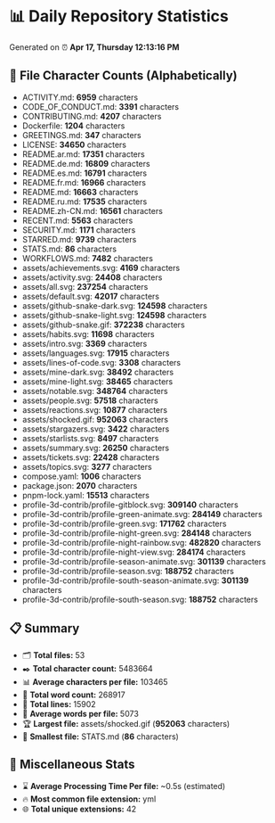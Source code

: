 # 📊 Daily Repository Statistics
Generated on ⏰ **Apr 17, Thursday 12:13:16 PM**

## 📂 File Character Counts (Alphabetically)
- ACTIVITY.md: **6959** characters
- CODE_OF_CONDUCT.md: **3391** characters
- CONTRIBUTING.md: **4207** characters
- Dockerfile: **1204** characters
- GREETINGS.md: **347** characters
- LICENSE: **34650** characters
- README.ar.md: **17351** characters
- README.de.md: **16809** characters
- README.es.md: **16791** characters
- README.fr.md: **16966** characters
- README.md: **16663** characters
- README.ru.md: **17535** characters
- README.zh-CN.md: **16561** characters
- RECENT.md: **5563** characters
- SECURITY.md: **1171** characters
- STARRED.md: **9739** characters
- STATS.md: **86** characters
- WORKFLOWS.md: **7482** characters
- assets/achievements.svg: **4169** characters
- assets/activity.svg: **24408** characters
- assets/all.svg: **237254** characters
- assets/default.svg: **42017** characters
- assets/github-snake-dark.svg: **124598** characters
- assets/github-snake-light.svg: **124598** characters
- assets/github-snake.gif: **372238** characters
- assets/habits.svg: **11698** characters
- assets/intro.svg: **3369** characters
- assets/languages.svg: **17915** characters
- assets/lines-of-code.svg: **3308** characters
- assets/mine-dark.svg: **38492** characters
- assets/mine-light.svg: **38465** characters
- assets/notable.svg: **348764** characters
- assets/people.svg: **57518** characters
- assets/reactions.svg: **10877** characters
- assets/shocked.gif: **952063** characters
- assets/stargazers.svg: **3422** characters
- assets/starlists.svg: **8497** characters
- assets/summary.svg: **26250** characters
- assets/tickets.svg: **22428** characters
- assets/topics.svg: **3277** characters
- compose.yaml: **1006** characters
- package.json: **2070** characters
- pnpm-lock.yaml: **15513** characters
- profile-3d-contrib/profile-gitblock.svg: **309140** characters
- profile-3d-contrib/profile-green-animate.svg: **284149** characters
- profile-3d-contrib/profile-green.svg: **171762** characters
- profile-3d-contrib/profile-night-green.svg: **284148** characters
- profile-3d-contrib/profile-night-rainbow.svg: **482820** characters
- profile-3d-contrib/profile-night-view.svg: **284174** characters
- profile-3d-contrib/profile-season-animate.svg: **301139** characters
- profile-3d-contrib/profile-season.svg: **188752** characters
- profile-3d-contrib/profile-south-season-animate.svg: **301139** characters
- profile-3d-contrib/profile-south-season.svg: **188752** characters

## 📋 Summary
- 🗂️ **Total files:** 53
- ✒️ **Total character count:** 5483664
- 📊 **Average characters per file:** 103465
- 📝 **Total word count:** 268917
- 🧾 **Total lines:** 15902
- 📐 **Average words per file:** 5073
- 🏆 **Largest file:** assets/shocked.gif (**952063** characters)
- 🥉 **Smallest file:** STATS.md (**86** characters)

## 🌟 Miscellaneous Stats
- ⌛ **Average Processing Time Per file:** ~0.5s (estimated)
- 🔥 **Most common file extension:** yml
- 🌐 **Total unique extensions:** 42
